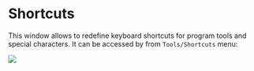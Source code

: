 # Shortcuts

This window allows to redefine keyboard shortcuts for program tools and special characters. It can be accessed by from `Tools/Shortcuts` menu:

![](https://raw.githubusercontent.com/G1ANT-Robot/G1ANT.Manual/raw/develop/-assets/shortcuts.png)


